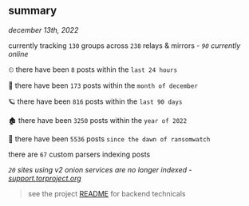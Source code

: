 
## summary
_december 13th, 2022_

currently tracking `130` groups across `238` relays & mirrors - _`90` currently online_

⏲ there have been `8` posts within the `last 24 hours`

🦈 there have been `173` posts within the `month of december`

🪐 there have been `816` posts within the `last 90 days`

🏚 there have been `3250` posts within the `year of 2022`

🦕 there have been `5536` posts `since the dawn of ransomwatch`

there are `67` custom parsers indexing posts

_`20` sites using v2 onion services are no longer indexed - [support.torproject.org](https://support.torproject.org/onionservices/v2-deprecation/)_

> see the project [README](https://github.com/joshhighet/ransomwatch#ransomwatch--) for backend technicals

